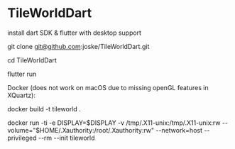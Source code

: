 # TileWorldDart

install dart SDK & flutter with desktop support

git clone git@github.com:joske/TileWorldDart.git

cd TileWorldDart

flutter run

Docker (does not work on macOS due to missing openGL features in XQuartz):

docker build -t tileworld .

docker run -ti -e DISPLAY=$DISPLAY -v /tmp/.X11-unix:/tmp/.X11-unix:rw --volume="$HOME/.Xauthority:/root/.Xauthority:rw" --network=host --privileged --rm --init tileworld